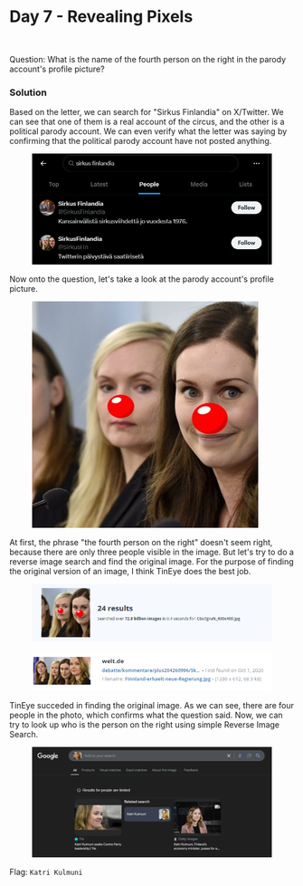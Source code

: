 # Day 7 - Revealing Pixels

<figure><img src="../../../.gitbook/assets/Day7_Letter.png" alt="" width="375"><figcaption></figcaption></figure>

Question: What is the name of the fourth person on the right in the parody account's profile picture?

### Solution

Based on the letter, we can search for "Sirkus Finlandia" on X/Twitter. We can see that one of them is a real account of the circus, and the other is a political parody account. We can even verify what the letter was saying by confirming that the political parody account have not posted anything.&#x20;

<figure><img src="../../../.gitbook/assets/image (8) (1) (1) (1) (1).png" alt=""><figcaption></figcaption></figure>

Now onto the question, let's take a look at the parody account's profile picture.

<figure><img src="../../../.gitbook/assets/image (9) (1) (1) (1) (1).png" alt=""><figcaption></figcaption></figure>

At first, the phrase "the fourth person on the right" doesn't seem right, because there are only three people visible in the image. But let's try to do a reverse image search and find the original image. For the purpose of finding the original version of an image, I think TinEye does the best job.

<figure><img src="../../../.gitbook/assets/image (10) (1) (1) (1) (1).png" alt=""><figcaption></figcaption></figure>

<figure><img src="../../../.gitbook/assets/image (11) (1) (1) (1).png" alt=""><figcaption></figcaption></figure>

TinEye succeded in finding the original image. As we can see, there are four people in the photo, which confirms what the question said. Now, we can try to look up who is the person on the right using simple Reverse Image Search.

<figure><img src="../../../.gitbook/assets/image (12) (1) (1) (1).png" alt=""><figcaption></figcaption></figure>

Flag: `Katri Kulmuni`
